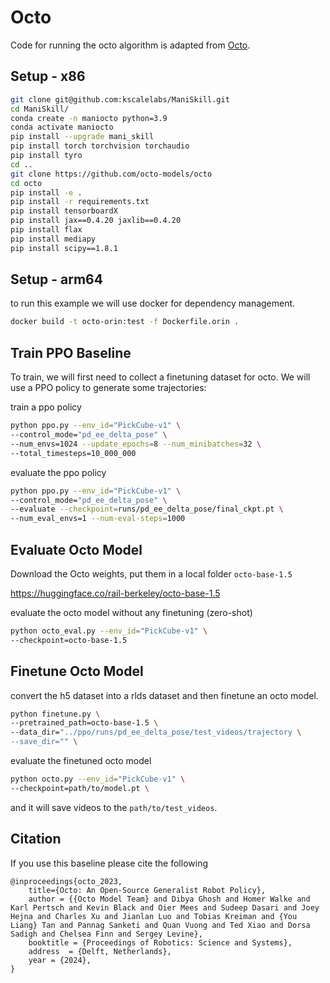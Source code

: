 # Octo

Code for running the octo algorithm is adapted from [Octo](https://github.com/octo-models/octo).

## Setup - x86

```bash
git clone git@github.com:kscalelabs/ManiSkill.git
cd ManiSkill/
conda create -n maniocto python=3.9 
conda activate maniocto
pip install --upgrade mani_skill
pip install torch torchvision torchaudio
pip install tyro
cd ..
git clone https://github.com/octo-models/octo
cd octo
pip install -e .
pip install -r requirements.txt
pip install tensorboardX
pip install jax==0.4.20 jaxlib==0.4.20
pip install flax
pip install mediapy
pip install scipy==1.8.1
```


## Setup - arm64

to run this example we will use docker for dependency management.

```bash
docker build -t octo-orin:test -f Dockerfile.orin .
```

## Train PPO Baseline


To train, we will first need to collect a finetuning dataset for octo. We will use a PPO policy to generate some trajectories:

train a ppo policy

```bash
python ppo.py --env_id="PickCube-v1" \
--control_mode="pd_ee_delta_pose" \
--num_envs=1024 --update_epochs=8 --num_minibatches=32 \
--total_timesteps=10_000_000
```

evaluate the ppo policy

```bash
python ppo.py --env_id="PickCube-v1" \
--control_mode="pd_ee_delta_pose" \
--evaluate --checkpoint=runs/pd_ee_delta_pose/final_ckpt.pt \
--num_eval_envs=1 --num-eval-steps=1000
```

## Evaluate Octo Model

Download the Octo weights, put them in a local folder `octo-base-1.5`

https://huggingface.co/rail-berkeley/octo-base-1.5

evaluate the octo model without any finetuning (zero-shot)

```bash
python octo_eval.py --env_id="PickCube-v1" \
--checkpoint=octo-base-1.5
```

## Finetune Octo Model

convert the h5 dataset into a rlds dataset and then finetune an octo model.

```bash
python finetune.py \
--pretrained_path=octo-base-1.5 \
--data_dir="../ppo/runs/pd_ee_delta_pose/test_videos/trajectory \
--save_dir="" \
```

evaluate the finetuned octo model

```bash
python octo.py --env_id="PickCube-v1" \
--checkpoint=path/to/model.pt \
```

and it will save videos to the `path/to/test_videos`.

## Citation

If you use this baseline please cite the following
```
@inproceedings{octo_2023,
    title={Octo: An Open-Source Generalist Robot Policy},
    author = {{Octo Model Team} and Dibya Ghosh and Homer Walke and Karl Pertsch and Kevin Black and Oier Mees and Sudeep Dasari and Joey Hejna and Charles Xu and Jianlan Luo and Tobias Kreiman and {You Liang} Tan and Pannag Sanketi and Quan Vuong and Ted Xiao and Dorsa Sadigh and Chelsea Finn and Sergey Levine},
    booktitle = {Proceedings of Robotics: Science and Systems},
    address  = {Delft, Netherlands},
    year = {2024},
}
```